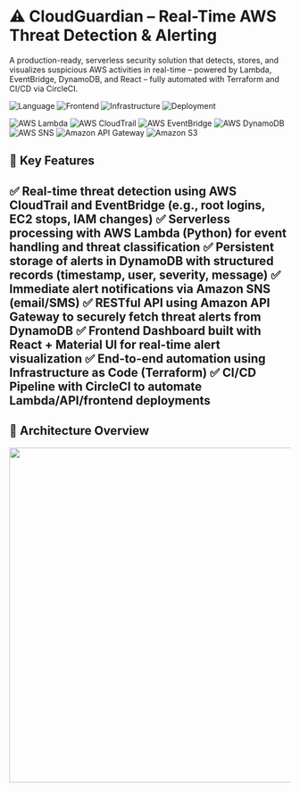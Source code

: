 # ⚠️ CloudGuardian – Real-Time AWS Threat Detection & Alerting
A production-ready, serverless security solution that detects, stores, and visualizes suspicious AWS activities in real-time – powered by Lambda, EventBridge, DynamoDB, and React – fully automated with Terraform and CI/CD via CircleCI.

![Language](https://img.shields.io/badge/language-Python-blue.svg)
![Frontend](https://img.shields.io/badge/frontend-React-lightblue?logo=react)
![Infrastructure](https://img.shields.io/badge/infrastructure-Terraform-blueviolet?logo=terraform)
![Deployment](https://img.shields.io/badge/deployment-CircleCI%20%7C%20S3%20%2B%20API%20Gateway-green?logo=circleci)

![AWS Lambda](https://img.shields.io/badge/AWS%20Service-Lambda-orange?logo=aws-lambda)
![AWS CloudTrail](https://img.shields.io/badge/AWS%20Service-CloudTrail-green?logo=amazon-aws)
![AWS EventBridge](https://img.shields.io/badge/AWS%20Service-EventBridge-purple?logo=amazon-aws)
![AWS DynamoDB](https://img.shields.io/badge/AWS%20Service-DynamoDB-blue?logo=amazon-dynamodb)
![AWS SNS](https://img.shields.io/badge/AWS%20Service-SNS-yellow?logo=amazon-aws)
![Amazon API Gateway](https://img.shields.io/badge/AWS%20Service-API%20Gateway-red?logo=amazon-api-gateway)
![Amazon S3](https://img.shields.io/badge/AWS%20Service-S3-orange?logo=amazon-s3)


## 🚀 Key Features

✅ Real-time threat detection using AWS CloudTrail and EventBridge (e.g., root logins, EC2 stops, IAM changes)
✅ Serverless processing with AWS Lambda (Python) for event handling and threat classification
✅ Persistent storage of alerts in DynamoDB with structured records (timestamp, user, severity, message)
✅ Immediate alert notifications via Amazon SNS (email/SMS)
✅ RESTful API using Amazon API Gateway to securely fetch threat alerts from DynamoDB
✅ Frontend Dashboard built with React + Material UI for real-time alert visualization
✅ End-to-end automation using Infrastructure as Code (Terraform)
✅ CI/CD Pipeline with CircleCI to automate Lambda/API/frontend deployments
---

## 🧱 Architecture Overview
<p align="center">
  <img src="https://github.com/user-attachments/assets/d926b019-b659-46ec-9e64-621114ce79ff" width="600"/>
</p>
